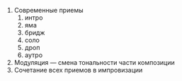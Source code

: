 1.  Современные приемы
    1.  интро
    2.  яма
    3.  бридж
    4.  соло
    5.  дроп
    6.  аутро
2.  Модуляция — смена тональности части композиции
3.  Сочетание всех приемов в импровизации